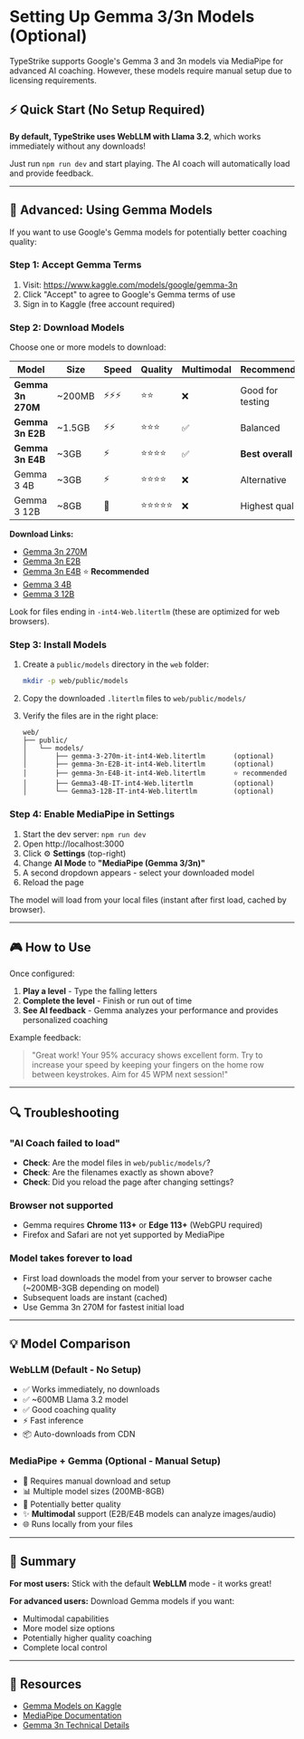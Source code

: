 # Setting Up Gemma 3/3n Models (Optional)

TypeStrike supports Google's Gemma 3 and 3n models via MediaPipe for advanced AI coaching. However, these models require manual setup due to licensing requirements.

## ⚡ Quick Start (No Setup Required)

**By default, TypeStrike uses WebLLM with Llama 3.2**, which works immediately without any downloads!

Just run `npm run dev` and start playing. The AI coach will automatically load and provide feedback.

---

## 🔧 Advanced: Using Gemma Models

If you want to use Google's Gemma models for potentially better coaching quality:

### Step 1: Accept Gemma Terms

1. Visit: https://www.kaggle.com/models/google/gemma-3n
2. Click "Accept" to agree to Google's Gemma terms of use
3. Sign in to Kaggle (free account required)

### Step 2: Download Models

Choose one or more models to download:

| Model | Size | Speed | Quality | Multimodal | Recommended |
|-------|------|-------|---------|------------|-------------|
| **Gemma 3n 270M** | ~200MB | ⚡⚡⚡ | ⭐⭐ | ❌ | Good for testing |
| **Gemma 3n E2B** | ~1.5GB | ⚡⚡ | ⭐⭐⭐ | ✅ | Balanced |
| **Gemma 3n E4B** | ~3GB | ⚡ | ⭐⭐⭐⭐ | ✅ | **Best overall** |
| Gemma 3 4B | ~3GB | ⚡ | ⭐⭐⭐⭐ | ❌ | Alternative |
| Gemma 3 12B | ~8GB | 🐌 | ⭐⭐⭐⭐⭐ | ❌ | Highest quality |

**Download Links:**
- [Gemma 3n 270M](https://www.kaggle.com/models/google/gemma-3n/litert/gemma-3-270m-it)
- [Gemma 3n E2B](https://www.kaggle.com/models/google/gemma-3n/litert/gemma-3n-e2b-it)
- [Gemma 3n E4B](https://www.kaggle.com/models/google/gemma-3n/litert/gemma-3n-e4b-it) ⭐ **Recommended**
- [Gemma 3 4B](https://www.kaggle.com/models/google/gemma-3/litert/gemma-3-4b-it)
- [Gemma 3 12B](https://www.kaggle.com/models/google/gemma-3/litert/gemma-3-12b-it)

Look for files ending in `-int4-Web.litertlm` (these are optimized for web browsers).

### Step 3: Install Models

1. Create a `public/models` directory in the `web` folder:
   ```bash
   mkdir -p web/public/models
   ```

2. Copy the downloaded `.litertlm` files to `web/public/models/`

3. Verify the files are in the right place:
   ```
   web/
   ├── public/
   │   └── models/
   │       ├── gemma-3-270m-it-int4-Web.litertlm       (optional)
   │       ├── gemma-3n-E2B-it-int4-Web.litertlm       (optional)
   │       ├── gemma-3n-E4B-it-int4-Web.litertlm       ⭐ recommended
   │       ├── Gemma3-4B-IT-int4-Web.litertlm          (optional)
   │       └── Gemma3-12B-IT-int4-Web.litertlm         (optional)
   ```

### Step 4: Enable MediaPipe in Settings

1. Start the dev server: `npm run dev`
2. Open http://localhost:3000
3. Click ⚙️ **Settings** (top-right)
4. Change **AI Mode** to **"MediaPipe (Gemma 3/3n)"**
5. A second dropdown appears - select your downloaded model
6. Reload the page

The model will load from your local files (instant after first load, cached by browser).

---

## 🎮 How to Use

Once configured:

1. **Play a level** - Type the falling letters
2. **Complete the level** - Finish or run out of time
3. **See AI feedback** - Gemma analyzes your performance and provides personalized coaching

Example feedback:
> "Great work! Your 95% accuracy shows excellent form. Try to increase your speed by keeping your fingers on the home row between keystrokes. Aim for 45 WPM next session!"

---

## 🔍 Troubleshooting

### "AI Coach failed to load"
- **Check**: Are the model files in `web/public/models/`?
- **Check**: Are the filenames exactly as shown above?
- **Check**: Did you reload the page after changing settings?

### Browser not supported
- Gemma requires **Chrome 113+** or **Edge 113+** (WebGPU required)
- Firefox and Safari are not yet supported by MediaPipe

### Model takes forever to load
- First load downloads the model from your server to browser cache (~200MB-3GB depending on model)
- Subsequent loads are instant (cached)
- Use Gemma 3n 270M for fastest initial load

---

## 💡 Model Comparison

### WebLLM (Default - No Setup)
- ✅ Works immediately, no downloads
- ✅ ~600MB Llama 3.2 model
- ✅ Good coaching quality
- ⚡ Fast inference
- 📦 Auto-downloads from CDN

### MediaPipe + Gemma (Optional - Manual Setup)
- 🔧 Requires manual download and setup
- 📊 Multiple model sizes (200MB-8GB)
- 🎯 Potentially better quality
- ✨ **Multimodal** support (E2B/E4B models can analyze images/audio)
- 🌐 Runs locally from your files

---

## 📝 Summary

**For most users:** Stick with the default **WebLLM** mode - it works great!

**For advanced users:** Download Gemma models if you want:
- Multimodal capabilities
- More model size options
- Potentially higher quality coaching
- Complete local control

---

## 🔗 Resources

- [Gemma Models on Kaggle](https://www.kaggle.com/models/google/gemma-3n)
- [MediaPipe Documentation](https://ai.google.dev/edge/mediapipe/solutions/genai/llm_inference/web_js)
- [Gemma 3n Technical Details](https://ai.google.dev/gemma/docs/gemma-3n)
